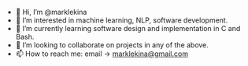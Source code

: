 - 👋 Hi, I’m @marklekina
- 👀 I’m interested in machine learning, NLP, software development.
- 🌱 I’m currently learning software design and implementation in C and Bash.
- 💞️ I’m looking to collaborate on projects in any of the above.
- 📫 How to reach me: email -> marklekina@gmail.com

<!---
marklekina/marklekina is a ✨ special ✨ repository because its `README.md` (this file) appears on your GitHub profile.
You can click the Preview link to take a look at your changes.
--->

